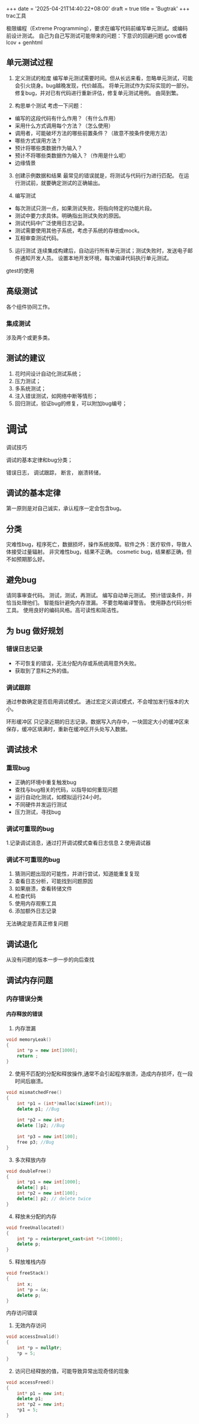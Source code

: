 +++
date = '2025-04-21T14:40:22+08:00'
draft = true
title = 'Bugtrak'
+++
trac工具

极限编程（Extreme Programming），要求在编写代码前编写单元测试。或编码前设计测试。
自己为自己写测试可能带来的问题：下意识的回避问题
gcov或者lcov + genhtml

## 单元测试过程
1. 定义测试的粒度
编写单元测试需要时间。但从长远来看，忽略单元测试，可能会引火烧身。bug越晚发现，代价越高。
将单元测试作为实际实现的一部分。
修复bug，并对已有代码进行重新评估，修复单元测试用例。
由简到繁。

2. 构思单个测试
考虑一下问题：
- 编写的这段代码有什么作用？（有什么作用）
- 采用什么方式调用每个方法？（怎么使用）
- 调用者，可能破坏方法的哪些前置条件？（故意不按条件使用方法）
- 哪些方式误用方法？
- 预计将哪些类数据作为输入？
- 预计不将哪些类数据作为输入？（作用是什么呢）
- 边缘情景

3. 创建示例数据和结果
最常见的错误就是，将测试与代码行为进行匹配。
在运行测试前，就要确定测试的正确输出。

4. 编写测试
- 每次测试只测一点，如果测试失败，将指向特定的功能片段。
- 测试中要力求具体。明确指出测试失败的原因。
- 测试代码中广泛使用日志记录。
- 测试需要使用其他子系统，考虑子系统的存根或mock。
- 互相审查测试代码。

5. 运行测试
连续集成构建后，自动运行所有单元测试；测试失败时，发送电子邮件通知开发人员。
设置本地开发环境，每次编译代码执行单元测试。


gtest的使用

## 高级测试
各个组件协同工作。

### 集成测试
涉及两个或更多类。

## 测试的建议
1. 花时间设计自动化测试系统；
2. 压力测试；
3. 多系统测试；
4. 注入错误测试，如网络中断等情形；
5. 回归测试，验证bug的修复，可以附加bug编号；

# 调试
调试技巧

调试的基本定律和bug分类；

错误日志，
调试跟踪，
断言，
崩溃转储，

## 调试的基本定律
第一原则是对自己诚实，承认程序一定会包含bug。

## 分类
灾难性bug，程序死亡，数据损坏，操作系统故障。软件之外：医疗软件，导致人体接受过量辐射。
非灾难性bug，结果不正确。
cosmetic bug，结果都正确，但不如预期那么好。

## 避免bug
请同事审查代码。
测试，测试，再测试。
编写自动单元测试。
预计错误条件，并恰当处理他们。
智能指针避免内存泄漏。
不要忽略编译警告。
使用静态代码分析工具。
使用良好的编码风格。高可读性和简洁性。

## 为 bug 做好规划
### 错误日志记录
- 不可恢复的错误，无法分配内存或系统调用意外失败。
- 获取到了意料之外的值。

### 调试跟踪
通过参数确定是否启用调试模式。
通过宏定义调试模式，不会增加发行版本的大小。

环形缓冲区
只记录近期的日志记录。数据写入内存中，一块固定大小的缓冲区来保存，缓冲区填满时，重新在缓冲区开头处写入数据。

## 调试技术
### 重现bug
- 正确的环境中重复触发bug
- 查找与bug相关的代码，以指导如何重现问题
- 运行自动化测试，如模拟运行24小时。
- 不同硬件并发运行测试
- 压力测试，寻找bug

### 调试可重现的bug
1.记录调试消息，通过打开调试模式查看日志信息
2.使用调试器

### 调试不可重现的bug
1. 猜测问题出现的可能性，并进行尝试，知道能重复复现
2. 查看日志分析，可能找到问题原因
3. 如果崩溃，查看转储文件
4. 检查代码
5. 使用内存观察工具
6. 添加额外日志记录

无法确定是否真正修复问题

## 调试退化
从没有问题的版本一步一步的向后查找

## 调试内存问题

### 内存错误分类


#### 内存释放的错误
1. 内存泄漏
```cpp
void memoryLeak()
{
	int *p = new int[1000];
	return ;
}
```
2. 使用不匹配的分配和释放操作,通常不会引起程序崩溃，造成内存损坏，在一段时间后崩溃。
```cpp
void mismatchedFree()
{
	int *p1 = (int*)malloc(sizeof(int));
	delete p1; //Bug
	
	int *p2 = new int;
	delete []p2; //Bug
	
	int *p3 = new int[100];
	free p3; //Bug
}
```
3. 多次释放内存
```cpp
void doubleFree()
{
	int *p1 = new int[1000];
	delete[] p1;
	int *p2 = new int[100];
	delete[] p2; // delete twice
}
```
4. 释放未分配的内存
```cpp
void freeUnallocated()
{
	int *p = reinterpret_cast<int *>(10000);
	delete p;
}
```

5. 释放堆栈内存
```cpp
void freeStack()
{
	int x;
	int *p = &x;
	delete p;
}

```

内存访问错误
1. 无效内存访问
```cpp
void accessInvalid()
{
	int *p = nullptr;
	*p = 5;
}
```

2. 访问已经释放的值，可能导致异常出现奇怪的现象
```cpp
void accessFreed()
{
	int* p1 = new int;
	delete p1;
	int *p2 = new int;
	*p1 = 5;
}
```



